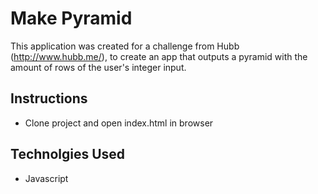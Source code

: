 # Make Pyramid

This application was created for a challenge from Hubb (http://www.hubb.me/), to create an app that outputs a pyramid with the amount of rows of the user's integer input.

## Instructions
* Clone project and open index.html in browser

## Technolgies Used
* Javascript